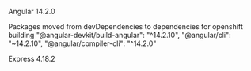 

Angular 14.2.0

Packages moved from devDependencies to dependencies for openshift building
    "@angular-devkit/build-angular": "^14.2.10",
    "@angular/cli": "~14.2.10",
    "@angular/compiler-cli": "^14.2.0"

Express 4.18.2

